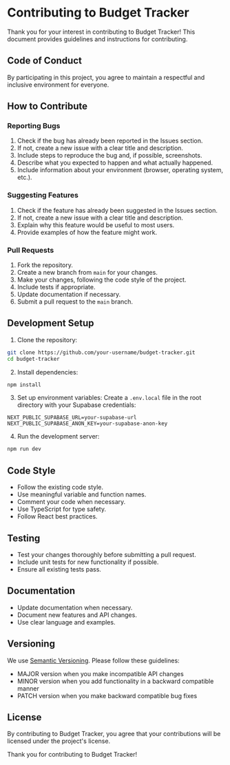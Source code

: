 # Contributing to Budget Tracker

Thank you for your interest in contributing to Budget Tracker! This document provides guidelines and instructions for contributing.

## Code of Conduct

By participating in this project, you agree to maintain a respectful and inclusive environment for everyone.

## How to Contribute

### Reporting Bugs

1. Check if the bug has already been reported in the Issues section.
2. If not, create a new issue with a clear title and description.
3. Include steps to reproduce the bug and, if possible, screenshots.
4. Describe what you expected to happen and what actually happened.
5. Include information about your environment (browser, operating system, etc.).

### Suggesting Features

1. Check if the feature has already been suggested in the Issues section.
2. If not, create a new issue with a clear title and description.
3. Explain why this feature would be useful to most users.
4. Provide examples of how the feature might work.

### Pull Requests

1. Fork the repository.
2. Create a new branch from `main` for your changes.
3. Make your changes, following the code style of the project.
4. Include tests if appropriate.
5. Update documentation if necessary.
6. Submit a pull request to the `main` branch.

## Development Setup

1. Clone the repository:
```bash
git clone https://github.com/your-username/budget-tracker.git
cd budget-tracker
```

2. Install dependencies:
```bash
npm install
```

3. Set up environment variables:
Create a `.env.local` file in the root directory with your Supabase credentials:
```
NEXT_PUBLIC_SUPABASE_URL=your-supabase-url
NEXT_PUBLIC_SUPABASE_ANON_KEY=your-supabase-anon-key
```

4. Run the development server:
```bash
npm run dev
```

## Code Style

- Follow the existing code style.
- Use meaningful variable and function names.
- Comment your code when necessary.
- Use TypeScript for type safety.
- Follow React best practices.

## Testing

- Test your changes thoroughly before submitting a pull request.
- Include unit tests for new functionality if possible.
- Ensure all existing tests pass.

## Documentation

- Update documentation when necessary.
- Document new features and API changes.
- Use clear language and examples.

## Versioning

We use [Semantic Versioning](https://semver.org/). Please follow these guidelines:

- MAJOR version when you make incompatible API changes
- MINOR version when you add functionality in a backward compatible manner
- PATCH version when you make backward compatible bug fixes

## License

By contributing to Budget Tracker, you agree that your contributions will be licensed under the project's license.

Thank you for contributing to Budget Tracker! 